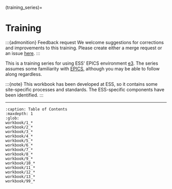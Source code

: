 (training_series)=

# Training

:::{admonition} Feedback request
We welcome suggestions for corrections and improvements to this training. Please
create either a merge request or an issue
[here](https://gitlab.esss.lu.se/e3/e3.pages.esss.lu.se).
:::

This is a training series for using ESS' EPICS environment
[e3](https://gitlab.esss.lu.se/e3/e3). The series assumes some familiarity with
[EPICS](https://epics-controls.org), although you may be able to follow along
regardless.

:::{note}
This workbook has been developed at ESS, so it contains some site-specific
processes and standards. The ESS-specific components have been identified.
:::

---

```{toctree}
:caption: Table of Contents
:maxdepth: 1
:glob:
workbook/1_*
workbook/2_*
workbook/3_*
workbook/4_*
workbook/5_*
workbook/6_*
workbook/7_*
workbook/8_*
workbook/9_*
workbook/10_*
workbook/11_*
workbook/12_*
workbook/13_*
workbook/99_*
```
